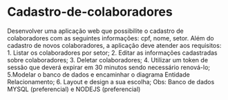 # Cadastro-de-colaboradores
Desenvolver uma aplicação web que possibilite o cadastro de colaboradores com as seguintes informações: cpf, nome, setor. Além do cadastro de novos colaboradores, a aplicação deve atender aos requisitos: 1. Listar os colaboradores por setor; 2. Editar as informações cadastradas sobre colaboradores; 3. Deletar colaboradores; 4. Utilizar um token de sessão que deverá expirar em 30 minutos sendo necessário renová-lo; 5.Modelar o banco de dados e encaminhar o diagrama Entidade Relacionamento; 6. Layout e design a sua escolha; Obs: Banco de dados MYSQL (preferencial) e NODEJS (preferencial)
